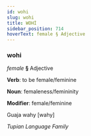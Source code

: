 ```yaml
---
id: wohi
slug: wohi
title: WOHİ
sidebar_position: 714
hoverText: female § Adjective
---
```


### wohi

*female* **§** Adjective

**Verb**: to be female/feminine

**Noun**: femaleness/femininity

**Modifier**: female/feminine

Guaja wahy [wahy]

*Tupian Language Family*